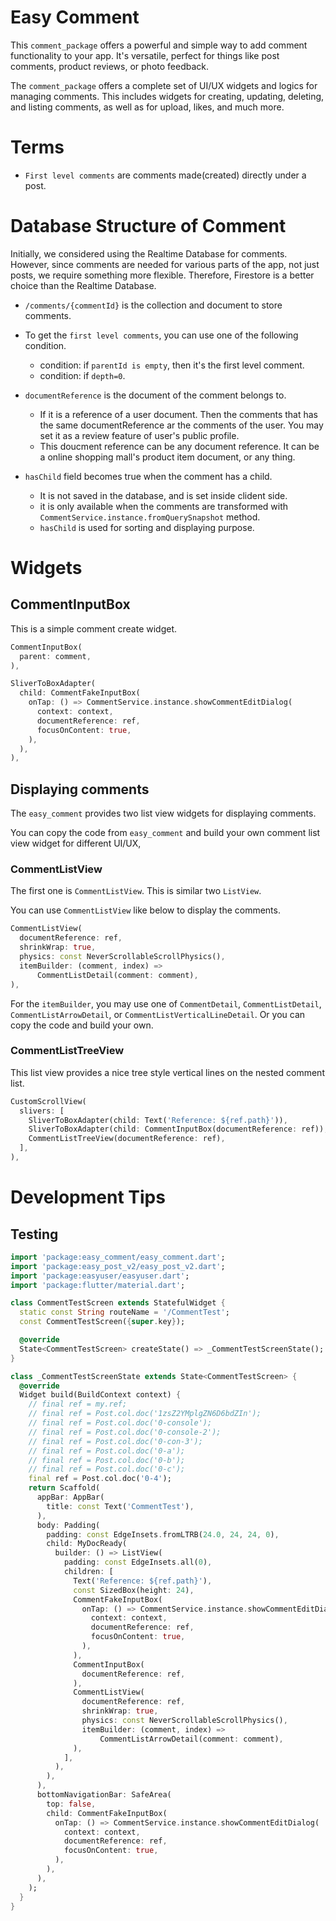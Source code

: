 # Easy Comment

This `comment_package` offers a powerful and simple way to add comment functionality to your app. It's versatile, perfect for things like post comments, product reviews, or photo feedback.

The `comment_package` offers a complete set of UI/UX widgets and logics for managing comments. This includes widgets for creating, updating, deleting, and listing comments, as well as for upload, likes, and much more.


# Terms


- `First level comments` are comments made(created) directly under a post.


# Database Structure of Comment


Initially, we considered using the Realtime Database for comments. However, since comments are needed for various parts of the app, not just posts, we require something more flexible. Therefore, Firestore is a better choice than the Realtime Database.


- `/comments/{commentId}` is the collection and document to store comments.



- To get the `first level comments`, you can use one of the following condition.
  - condition: if `parentId is empty`, then it's the first level comment.
  - condition: if `depth=0`.


- `documentReference` is the document of the comment belongs to.
  - If it is a reference of a user document. Then the comments that has the same documentReference ar the comments of the user. You may set it as a review feature of user's public profile.
  - This doucment reference can be any document reference. It can be a online shopping mall's product item document, or any thing.

- `hasChild` field becomes true when the comment has a child.
  - It is not saved in the database, and is set inside clident side.
  - it is only available when the comments are transformed with `CommentService.instance.fromQuerySnapshot` method.
  - `hasChild` is used for sorting and displaying purpose.











# Widgets


## CommentInputBox

This is a simple comment create widget.

```dart
CommentInputBox(
  parent: comment,
),
```




```dart
SliverToBoxAdapter(
  child: CommentFakeInputBox(
    onTap: () => CommentService.instance.showCommentEditDialog(
      context: context,
      documentReference: ref,
      focusOnContent: true,
    ),
  ),
),
```

## Displaying comments


The `easy_comment` provides two list view widgets for displaying comments.

You can copy the code from `easy_comment` and build your own comment list view widget for different UI/UX,




### CommentListView

The first one is `CommentListView`. This is similar two `ListView`. 


You can use `CommentListView` like below to display the comments.

```dart
CommentListView(
  documentReference: ref,
  shrinkWrap: true,
  physics: const NeverScrollableScrollPhysics(),
  itemBuilder: (comment, index) =>
      CommentListDetail(comment: comment),
),
```

For the `itemBuilder`, you may use one of `CommentDetail`, `CommentListDetail`, `CommentListArrowDetail`, or `CommentListVerticalLineDetail`. Or you can copy the code and build your own.


### CommentListTreeView

This list view provides a nice tree style vertical lines on the nested comment list.

```dart
CustomScrollView(
  slivers: [
    SliverToBoxAdapter(child: Text('Reference: ${ref.path}')),
    SliverToBoxAdapter(child: CommentInputBox(documentReference: ref)),
    CommentListTreeView(documentReference: ref),
  ],
),
```






# Development Tips


## Testing

```dart
import 'package:easy_comment/easy_comment.dart';
import 'package:easy_post_v2/easy_post_v2.dart';
import 'package:easyuser/easyuser.dart';
import 'package:flutter/material.dart';

class CommentTestScreen extends StatefulWidget {
  static const String routeName = '/CommentTest';
  const CommentTestScreen({super.key});

  @override
  State<CommentTestScreen> createState() => _CommentTestScreenState();
}

class _CommentTestScreenState extends State<CommentTestScreen> {
  @override
  Widget build(BuildContext context) {
    // final ref = my.ref;
    // final ref = Post.col.doc('1zsZ2YMplgZN6D6bdZIn');
    // final ref = Post.col.doc('0-console');
    // final ref = Post.col.doc('0-console-2');
    // final ref = Post.col.doc('0-con-3');
    // final ref = Post.col.doc('0-a');
    // final ref = Post.col.doc('0-b');
    // final ref = Post.col.doc('0-c');
    final ref = Post.col.doc('0-4');
    return Scaffold(
      appBar: AppBar(
        title: const Text('CommentTest'),
      ),
      body: Padding(
        padding: const EdgeInsets.fromLTRB(24.0, 24, 24, 0),
        child: MyDocReady(
          builder: () => ListView(
            padding: const EdgeInsets.all(0),
            children: [
              Text('Reference: ${ref.path}'),
              const SizedBox(height: 24),
              CommentFakeInputBox(
                onTap: () => CommentService.instance.showCommentEditDialog(
                  context: context,
                  documentReference: ref,
                  focusOnContent: true,
                ),
              ),
              CommentInputBox(
                documentReference: ref,
              ),
              CommentListView(
                documentReference: ref,
                shrinkWrap: true,
                physics: const NeverScrollableScrollPhysics(),
                itemBuilder: (comment, index) =>
                    CommentListArrowDetail(comment: comment),
              ),
            ],
          ),
        ),
      ),
      bottomNavigationBar: SafeArea(
        top: false,
        child: CommentFakeInputBox(
          onTap: () => CommentService.instance.showCommentEditDialog(
            context: context,
            documentReference: ref,
            focusOnContent: true,
          ),
        ),
      ),
    );
  }
}
```
